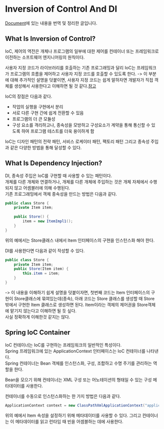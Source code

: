 # Inversion of Control And DI
[Document](https://www.baeldung.com/inversion-control-and-dependency-injection-in-spring)에 있는 내용을 번역 및 정리한 글입니다.

## What Is Inversion of Control?
IoC, 제어의 역전은 개체나 프로그램의 일부에 대한 제어를 컨테이너 또는 프레임워크로 이전하는 소프트웨어 엔지니어링의 원칙이다.

사용자 지정 코드가 라이브러리를 호출하는 기존 프로그래밍과 달리 IoC는 프레임워크가 프로그램의 흐름을 제어하고 사용자 지정 코드를 호출할 수 있도록 한다.
-> 이 부분에 대해 추가적인 설명을 덧붙이면, 사용자 지정 코드는 쉽게 말하자면 개발자가 직접 객체를 생성해서 사용한다고 이해하면 될 것 같다.[참고](https://chanhuiseok.github.io/posts/spring-4/)

IoC의 장점은 다음과 같다.
* 작업의 실행을 구현에서 분리
* 서로 다른 구현 간에 쉽게 전환할 수 있음
* 프로그램의 더 큰 모듈성
* 구성 요소를 격리하고나, 종속성을 모방하고 구성요소가 계약을 통해 통신할 수 있도록 하여 프로그램 테스트를 더욱 용이하게 함

IoC는 디자인 패턴의 전략 패턴, 서비스 로케이터 패턴, 팩토리 패턴 그리고 종속성 주입과 같은 다양한 방법을 통해 달성할 수 있다.

## What Is Dependency Injection?
DI, 종속성 주입은 IoC를 구현할 때 사용할 수 있는 패턴이다.  
개체를 다른 개체와 연결하거나, 개체를 다른 개체에 주입하는 것은 개체 자체에서 수행되지 않고 어셈블러에 의해 수행된다.  
기존 프로그래밍에서 객체 종속성을 만드는 방법은 다음과 같다.
```java
public class Store {
    private Item item;
 
    public Store() {
        item = new ItemImpl1();    
    }
}
```
위의 예에서는 Store클래스 내에서 Item 인터페이스의 구현을 인스턴스화 해야 한다.

DI를 사용한다면 다음과 같이 작성할 수 있다.
```java
public class Store {
    private Item item;
    public Store(Item item) {
        this.item = item;
    }
}
```
-> 이 내용을 이해하기 쉽게 설명을 덧붙이자면, 첫번째 코드는 Item 인터페이스의 구현이 Store클래스에 묶여있는데(종속), 아래 코드는 Store 클래스를 생성할 때 Store 밖에서 구현한 Item 클래스로 생성하면 된다.
Item이라는 객체의 제어권을 Store객체에 맡기지 않는다고 이해하면 될 듯 싶다.  
사실 정확하게 이해한것 같지는 않다.

## Spring IoC Container
IoC 컨테이너는 IoC를 구현하는 프레임워크의 일반적인 특성이다.  
Spring 프레임워크에 있는 ApplicationContext 인터페이스는 IoC 컨테이너를 나타낸다.  
Spring 컨테이너는 Bean 객체를 인스턴스화, 구성, 조합하고 수명 주기를 관리하는 역할을 한다.  

Bean을 모으기 위해 컨테이너는 XML 구성 또는 어노테이션의 형태일 수 있는 구성 메타데이터를 사용한다.  

컨테이너를 수동으로 인스턴스화하는 한 가지 방법은 다음과 같다.
```java
ApplicationContext context = new ClassPathXmlApplicationContext("applicationContext.xml");
```
위의 예에서 Item 속성을 설정하기 위해 메타데이터를 사용할 수 있다.
그리고 컨테이너는 이 메타데이터를 읽고 런타임 때 빈을 어셈블하는 데에 사용한다.